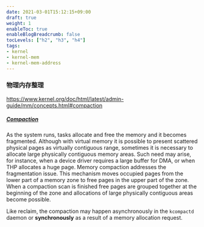 ```yaml
---
date: 2021-03-01T15:12:15+09:00
draft: true
weight: 1
enableToc: true
enableBlogBreadcrumb: false
tocLevels: ["h2", "h3", "h4"]
tags:
- kernel
- kernel-mem
- kernel-mem-address
---
```



### 物理内存整理
https://www.kernel.org/doc/html/latest/admin-guide/mm/concepts.html#compaction

##### [Compaction](https://www.kernel.org/doc/html/latest/admin-guide/mm/concepts.html#id8)[](https://www.kernel.org/doc/html/latest/admin-guide/mm/concepts.html#compaction "Permalink to this headline")

As the system runs, tasks allocate and free the memory and it becomes fragmented. Although with virtual memory it is possible to present scattered physical pages as virtually contiguous range, sometimes it is necessary to allocate large physically contiguous memory areas. Such need may arise, for instance, when a device driver requires a large buffer for DMA, or when THP allocates a huge page. Memory compaction addresses the fragmentation issue. This mechanism moves occupied pages from the lower part of a memory zone to free pages in the upper part of the zone. When a compaction scan is finished free pages are grouped together at the beginning of the zone and allocations of large physically contiguous areas become possible.


Like reclaim, the compaction may happen asynchronously in the `kcompactd` daemon or **synchronously** as a result of a memory allocation request.

